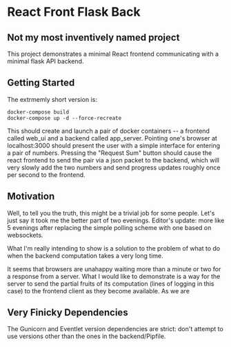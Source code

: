 React Front Flask Back
======================

Not my most inventively named project
-------------------------------------

This project demonstrates a minimal React frontend communicating with a minimal flask API backend.

Getting Started
---------------
The extrmemly short version is:
```
docker-compose build
docker-compose up -d --force-recreate
```

This should create and launch a pair of docker containers -- a frontend called web_ui and a backend called app_server.
Pointing one's browser at localhost:3000 should present the user with a simple interface for entering a pair of numbers.
Pressing the "Request Sum" button should cause the react frontend to send the pair via a json packet to the backend,
which will very slowly add the two numbers and send progress updates roughly once per second to the frontend.  

Motivation
----------

Well, to tell you the truth, this might be a trivial job for some people. Let's just say it took me the better part of two
evenings. Editor's update: more like 5 evenings after replacing the simple polling scheme with one based on websockets. 

What I'm really intending to show is a solution to the problem of what to do when the backend computation takes a very long time.

It seems that browsers are unahappy waiting more than a minute or two for a response from a server. What I would like to demonstrate
is a way for the server to send the partial fruits of its computation (lines of logging in this case) to the frontend client as they become available.
As we are 

Very Finicky Dependencies
-------------------------
The Gunicorn and Eventlet version dependencies are strict: don't attempt to use versions other than the ones in the backend/Pipfile. 

